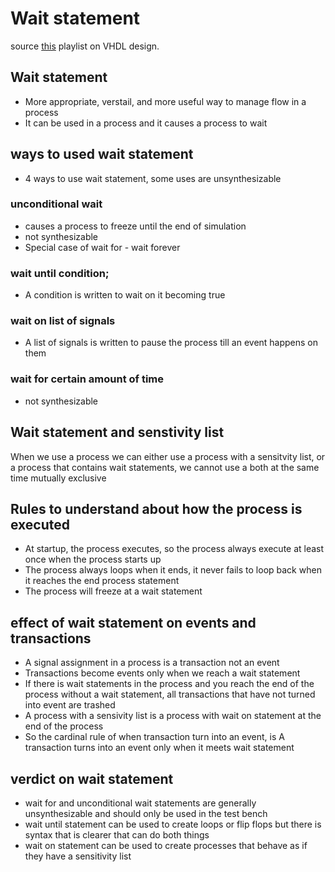 # Wait statement
source [this](https://www.youtube.com/playlist?list=PLyWAP9QBe16p2HXVcyEgGAFicXJI797jK) playlist on VHDL design.

## Wait statement
   - More appropriate, verstail, and more useful way to manage flow in a process
   - It can be used in a process and it  causes a process to wait

## ways to used wait statement
- 4 ways to use wait statement, some uses are unsynthesizable 
### unconditional wait 
   - causes a process to freeze until the end of simulation 
   - not synthesizable
   - Special case of wait for - wait forever
### wait until condition;
- A condition is written to wait on it becoming true
### wait on list of signals
- A list of signals is written to pause the process till an event happens on them
### wait for certain amount of time
   - not synthesizable

## Wait statement and senstivity list
When we use a process we can either use a process with a sensitvity list, or a process that contains wait statements, we cannot use a both at the same time mutually exclusive


## Rules to understand about how the process is executed
   - At startup, the process executes, so the process always execute at least once when the process starts up 
   - The process always loops when it ends, it never fails to loop back when it reaches the end process statement
   - The process will freeze at a wait statement
## effect of wait statement on events and transactions
   - A signal assignment in a process is a transaction not an event 
   - Transactions become events only when we reach a wait statement
   - If there is wait statements in the process and you reach the end of the process without a wait statement, all transactions that have not turned into event are trashed
   - A process with a sensivity list is a process with wait on statement at the end of the process
   - So the cardinal rule of when transaction turn into an event, is A transaction turns into an event only when it meets wait statement

## verdict on wait statement 
   - wait for and unconditional wait statements are generally unsynthesizable and should only be used in the test bench
   - wait until statement can be used to create loops or flip flops but there is syntax that is clearer that can do both things
   - wait on statement can be used to create processes that behave as if they have a sensitivity list
